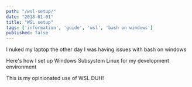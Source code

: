 ```yaml
---
path: "/wsl-setup/"
date: "2018-01-01"
title: "WSL setup"
tags: ['information', 'guide', 'wsl', 'bash on windows']
published: false
---
```


I nuked my laptop the other day I was having issues with bash on windows

Here's how I set up Windows Subsystem Linux for my development environment

This is my opinionated use of WSL DUH!
